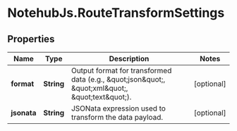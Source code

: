 # NotehubJs.RouteTransformSettings

## Properties

| Name        | Type       | Description                                                                                           | Notes      |
| ----------- | ---------- | ----------------------------------------------------------------------------------------------------- | ---------- |
| **format**  | **String** | Output format for transformed data (e.g., \&quot;json\&quot;, \&quot;xml\&quot;, \&quot;text\&quot;). | [optional] |
| **jsonata** | **String** | JSONata expression used to transform the data payload.                                                | [optional] |
